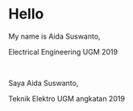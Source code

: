 # Hello

My name is Aida Suswanto,

Electrical Engineering UGM 2019

<br />

Saya Aida Suswanto,

Teknik Elektro UGM angkatan 2019
